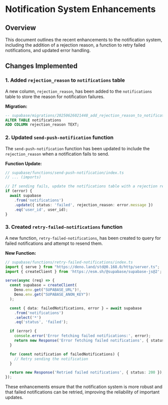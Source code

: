 # Notification System Enhancements

## Overview
This document outlines the recent enhancements to the notification system, including the addition of a rejection reason, a function to retry failed notifications, and updated error handling.

## Changes Implemented

### 1. Added `rejection_reason` to `notifications` table
A new column, `rejection_reason`, has been added to the `notifications` table to store the reason for notification failures.

**Migration:**
```sql
-- supabase/migrations/20250626021448_add_rejection_reason_to_notifications.sql
ALTER TABLE notifications
ADD COLUMN rejection_reason TEXT;
```

### 2. Updated `send-push-notification` function
The `send-push-notification` function has been updated to include the `rejection_reason` when a notification fails to send.

**Function Update:**
```typescript
// supabase/functions/send-push-notification/index.ts
// ... (imports)

// If sending fails, update the notifications table with a rejection reason
if (error) {
  await supabase
    .from('notifications')
    .update({ status: 'failed', rejection_reason: error.message })
    .eq('user_id', user_id);
}
```

### 3. Created `retry-failed-notifications` function
A new function, `retry-failed-notifications`, has been created to query for failed notifications and attempt to resend them.

**New Function:**
```typescript
// supabase/functions/retry-failed-notifications/index.ts
import { serve } from "https://deno.land/std@0.168.0/http/server.ts";
import { createClient } from 'https://esm.sh/@supabase/supabase-js@2';

serve(async (req) => {
  const supabase = createClient(
    Deno.env.get("SUPABASE_URL")!,
    Deno.env.get("SUPABASE_ANON_KEY")!
  );

  const { data: failedNotifications, error } = await supabase
    .from('notifications')
    .select('*')
    .eq('status', 'failed');

  if (error) {
    console.error('Error fetching failed notifications:', error);
    return new Response('Error fetching failed notifications', { status: 500 });
  }

  for (const notification of failedNotifications) {
    // Retry sending the notification
  }

  return new Response('Retried failed notifications', { status: 200 });
});
```

These enhancements ensure that the notification system is more robust and that failed notifications can be retried, improving the reliability of important updates. 